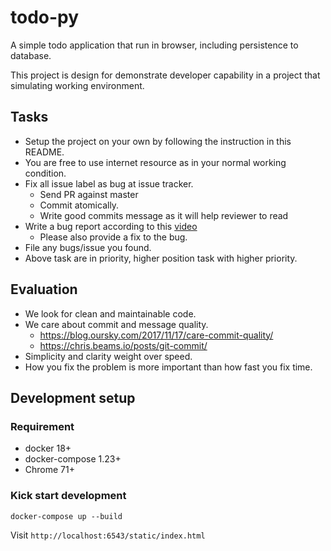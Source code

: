 # todo-py


A simple todo application that run in browser, including persistence to
database.

This project is design for demonstrate developer capability in a project that
simulating working environment.

## Tasks

- Setup the project on your own by following the instruction in this README.
- You are free to use internet resource as in your normal working condition.
- Fix all issue label as bug at issue tracker.
  - Send PR against master
  - Commit atomically.
  - Write good commits message as it will help reviewer to read
- Write a bug report according to this [video](https://youtu.be/UnTFP1kvsS0)
  - Please also provide a fix to the bug.
- File any bugs/issue you found.
- Above task are in priority, higher position task with higher priority.

## Evaluation

- We look for clean and maintainable code.
- We care about commit and message quality.
  - https://blog.oursky.com/2017/11/17/care-commit-quality/
  - https://chris.beams.io/posts/git-commit/
- Simplicity and clarity weight over speed.
- How you fix the problem is more important than how fast you fix time.

## Development setup

### Requirement

- docker 18+
- docker-compose 1.23+
- Chrome 71+

### Kick start development

```
docker-compose up --build
```

Visit `http://localhost:6543/static/index.html`
